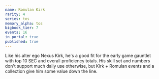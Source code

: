 ```yaml
---
name: Romulan Kirk
rarity: 4
series: tos
memory_alpha: tos
bigbook_tier: 7
events: 16
in_portal: true
published: true
---
```


Like his alter ego Nexus Kirk, he's a good fit for the early game gauntlet with top 10 SEC and overall proficiency totals. His skill set and numbers don't support much daily use otherwise, but Kirk + Romulan events and a collection give him some value down the line.
